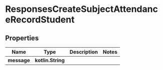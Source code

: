 
# ResponsesCreateSubjectAttendanceRecordStudent

## Properties
| Name | Type | Description | Notes |
| ------------ | ------------- | ------------- | ------------- |
| **message** | **kotlin.String** |  |  |




